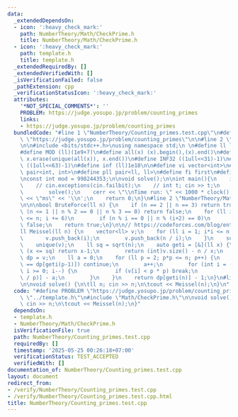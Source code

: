 ```yaml
---
data:
  _extendedDependsOn:
  - icon: ':heavy_check_mark:'
    path: NumberTheory/Math/CheckPrime.h
    title: NumberTheory/Math/CheckPrime.h
  - icon: ':heavy_check_mark:'
    path: template.h
    title: template.h
  _extendedRequiredBy: []
  _extendedVerifiedWith: []
  _isVerificationFailed: false
  _pathExtension: cpp
  _verificationStatusIcon: ':heavy_check_mark:'
  attributes:
    '*NOT_SPECIAL_COMMENTS*': ''
    PROBLEM: https://judge.yosupo.jp/problem/counting_primes
    links:
    - https://judge.yosupo.jp/problem/counting_primes
  bundledCode: "#line 1 \"NumberTheory/Counting_primes.test.cpp\"\n#define PROBLEM\
    \ \"https://judge.yosupo.jp/problem/counting_primes\"\n\n#line 2 \"template.h\"\
    \n\n#include <bits/stdc++.h>\nusing namespace std;\n \n#define ll long long\n\
    #define MOD (ll)(1e9+7)\n#define all(x) (x).begin(),(x).end()\n#define unique(x)\
    \ x.erase(unique(all(x)), x.end())\n#define INF32 ((1ull<<31)-1)\n#define INF64\
    \ ((1ull<<63)-1)\n#define inf (ll)1e18\n\n#define vi vector<int>\n#define pii\
    \ pair<int, int>\n#define pll pair<ll, ll>\n#define fi first\n#define se second\n\
    \nconst int mod = 998244353;\n\nvoid solve();\n\nint main(){\n    ios_base::sync_with_stdio(false);cin.tie(NULL);\n\
    \    // cin.exceptions(cin.failbit);\n    // int t; cin >> t;\n    // while(t--)\n\
    \        solve();\n    cerr << \"\\nTime run: \" << 1000 * clock() / CLOCKS_PER_SEC\
    \ << \"ms\" << '\\n';\n    return 0;\n}\n#line 2 \"NumberTheory/Math/CheckPrime.h\"\
    \n\n\nbool BruteForce(ll n) {\n    if (n == 2 || n == 3) return true;\n    if\
    \ (n <= 1 || n % 2 == 0 || n % 3 == 0) return false;\n    for (ll i = 5; i * i\
    \ <= n; i += 6)\n        if (n % i == 0 || n % (i+2) == 0)\n            return\
    \ false;\n    return true;\n}\n\n// https://codeforces.com/blog/entry/91632\n\
    ll Meissel(ll n) {\n    vector<ll> v;\n    for (ll i = 1; i*i <= n; i++) {\n \
    \       v.push_back(i);\n        v.push_back(n / i);\n    }\n    sort(all(v));\n\
    \    unique(v);\n    ll sq = sqrt(n);\n    auto geti = [&](ll x) {\n        if\
    \ (x <= sq) return x-1;\n        return (int)v.size() - n / x;\n    };\n    vector<ll>\
    \ dp = v;\n    ll a = 0;\n    for (ll p = 2; p*p <= n; p++) {\n        if (dp[geti(p)]\
    \ == dp[geti(p-1)]) continue;\n        a++;\n        for (int i = (int)v.size()-1;\
    \ i >= 0; i--) {\n            if (v[i] < p * p) break;\n            dp[i] -= dp[geti(v[i]\
    \ / p)] - a;\n        }\n    }\n    return dp[geti(n)] - 1;\n}\n#line 5 \"NumberTheory/Counting_primes.test.cpp\"\
    \n\nvoid solve() {\n\tll n; cin >> n;\n\tcout << Meissel(n);\n}\n"
  code: "#define PROBLEM \"https://judge.yosupo.jp/problem/counting_primes\"\n\n#include\
    \ \"../template.h\"\n#include \"Math/CheckPrime.h\"\n\nvoid solve() {\n\tll n;\
    \ cin >> n;\n\tcout << Meissel(n);\n}"
  dependsOn:
  - template.h
  - NumberTheory/Math/CheckPrime.h
  isVerificationFile: true
  path: NumberTheory/Counting_primes.test.cpp
  requiredBy: []
  timestamp: '2025-05-25 00:26:18+07:00'
  verificationStatus: TEST_ACCEPTED
  verifiedWith: []
documentation_of: NumberTheory/Counting_primes.test.cpp
layout: document
redirect_from:
- /verify/NumberTheory/Counting_primes.test.cpp
- /verify/NumberTheory/Counting_primes.test.cpp.html
title: NumberTheory/Counting_primes.test.cpp
---
```

